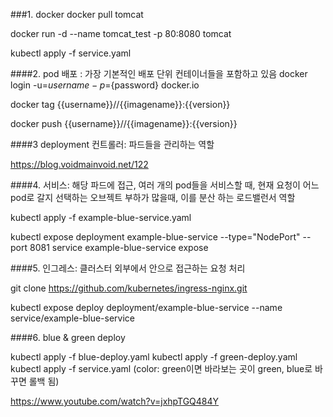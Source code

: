 ###1. docker
docker pull tomcat

docker run -d --name tomcat_test -p 80:8080 tomcat

kubectl apply -f service.yaml

####2. pod 배포 : 가장 기본적인 배포 단위 컨테이너들을 포함하고 있음
docker login -u=${username} -p=${password} docker.io


docker tag {{username}}//{{imagename}}:{{version}}


docker push {{username}}//{{imagename}}:{{version}}

####3 deployment 컨트롤러: 파드들을 관리하는 역할

https://blog.voidmainvoid.net/122


####4. 서비스: 해당 파드에 접근, 여러 개의 pod들을 서비스할 때, 현재 요청이 어느 pod로 갈지 선택하는 오브젝트
부하가 많을때, 이를 분산 하는 로드밸런서 역할

kubectl apply -f example-blue-service.yaml


kubectl expose deployment example-blue-service --type="NodePort" --port 8081 service example-blue-service expose

####5. 인그레스: 클러스터 외부에서 안으로 접근하는 요청 처리

git clone https://github.com/kubernetes/ingress-nginx.git


kubectl expose deploy deployment/example-blue-service --name service/example-blue-service



####6. blue & green deploy

kubectl apply -f blue-deploy.yaml
kubectl apply -f green-deploy.yaml
kubectl apply -f service.yaml (color: green이면 바라보는 곳이 green, blue로 바꾸면 롤백 됨)

https://www.youtube.com/watch?v=jxhpTGQ484Y